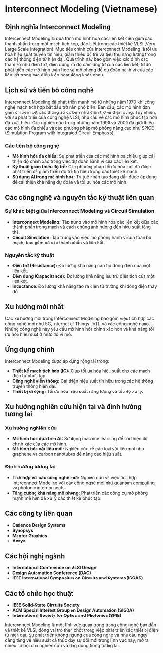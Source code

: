 # Interconnect Modeling (Vietnamese)

## Định nghĩa Interconnect Modeling
Interconnect Modeling là quá trình mô hình hóa các liên kết điện giữa các thành phần trong một mạch tích hợp, đặc biệt trong các thiết kế VLSI (Very Large Scale Integration). Mục tiêu chính của Interconnect Modeling là tối ưu hóa hiệu suất truyền tín hiệu, giảm thiểu độ trễ và tiêu thụ năng lượng trong các hệ thống điện tử hiện đại. Quá trình này bao gồm việc xác định các tham số như điện trở, điện dung và độ cảm ứng từ của các liên kết, từ đó phát triển các mô hình toán học và mô phỏng để dự đoán hành vi của các liên kết trong các điều kiện hoạt động khác nhau.

## Lịch sử và tiến bộ công nghệ
Interconnect Modeling đã phát triển mạnh mẽ từ những năm 1970 khi công nghệ mạch tích hợp bắt đầu trở nên phổ biến. Ban đầu, các mô hình đơn giản chỉ xem xét các thông số cơ bản như điện trở và điện dung. Tuy nhiên, với sự phát triển của công nghệ VLSI, nhu cầu về các mô hình phức tạp hơn đã xuất hiện. Các nghiên cứu trong những năm 1990 và 2000 đã giới thiệu các mô hình đa chiều và các phương pháp mô phỏng nâng cao như SPICE (Simulation Program with Integrated Circuit Emphasis).

### Các tiến bộ công nghệ
- **Mô hình hóa đa chiều:** Sự phát triển của các mô hình ba chiều giúp cải thiện độ chính xác trong việc dự đoán hành vi của các liên kết.
- **Kỹ thuật giảm thiểu độ trễ:** Các phương pháp tối ưu hóa mới đã được phát triển để giảm thiểu độ trễ tín hiệu trong các thiết kế mạch.
- **Sử dụng AI trong mô hình hóa:** Trí tuệ nhân tạo đang dần được áp dụng để cải thiện khả năng dự đoán và tối ưu hóa các mô hình.

## Các công nghệ và nguyên tắc kỹ thuật liên quan
### Sự khác biệt giữa Interconnect Modeling và Circuit Simulation
- **Interconnect Modeling:** Tập trung vào mô hình hóa các liên kết giữa các thành phần trong mạch và cách chúng ảnh hưởng đến hiệu suất tổng thể.
- **Circuit Simulation:** Tập trung vào việc mô phỏng hành vi của toàn bộ mạch, bao gồm cả các thành phần và liên kết.

### Nguyên tắc kỹ thuật
- **Điện trở (Resistance):** Đo lường khả năng cản trở dòng điện của một liên kết.
- **Điện dung (Capacitance):** Đo lường khả năng lưu trữ điện tích của một liên kết.
- **Inductance:** Đo lường khả năng tạo ra điện từ trường khi dòng điện thay đổi.

## Xu hướng mới nhất
Các xu hướng mới trong Interconnect Modeling bao gồm việc tích hợp các công nghệ mới như 5G, Internet of Things (IoT), và các công nghệ nano. Những công nghệ này yêu cầu mô hình hóa chính xác hơn và khả năng tối ưu hóa hiệu suất ở mức độ vi mô.

## Ứng dụng chính
Interconnect Modeling được áp dụng rộng rãi trong:
- **Thiết kế mạch tích hợp (IC):** Giúp tối ưu hóa hiệu suất cho các mạch điện tử phức tạp.
- **Công nghệ viễn thông:** Cải thiện hiệu suất tín hiệu trong các hệ thống truyền thông hiện đại.
- **Thiết bị di động:** Tối ưu hóa hiệu suất năng lượng và tốc độ xử lý.

## Xu hướng nghiên cứu hiện tại và định hướng tương lai
### Xu hướng nghiên cứu
- **Mô hình hóa dựa trên AI:** Sử dụng machine learning để cải thiện độ chính xác của các mô hình.
- **Mô hình hóa vật liệu mới:** Nghiên cứu về các loại vật liệu mới như graphene và carbon nanotubes để nâng cao hiệu suất.

### Định hướng tương lai
- **Tích hợp với các công nghệ mới:** Nghiên cứu về việc tích hợp Interconnect Modeling với các công nghệ mới như quantum computing và photonic interconnects.
- **Tăng cường khả năng mô phỏng:** Phát triển các công cụ mô phỏng mạnh mẽ hơn để xử lý các thiết kế phức tạp.

## Các công ty liên quan
- **Cadence Design Systems**
- **Synopsys**
- **Mentor Graphics**
- **Ansys**

## Các hội nghị ngành
- **International Conference on VLSI Design**
- **Design Automation Conference (DAC)**
- **IEEE International Symposium on Circuits and Systems (ISCAS)**

## Các tổ chức học thuật
- **IEEE Solid-State Circuits Society**
- **ACM Special Interest Group on Design Automation (SIGDA)**
- **International Society for Optics and Photonics (SPIE)**

Interconnect Modeling là một lĩnh vực quan trọng trong công nghệ bán dẫn và thiết kế VLSI, đóng vai trò then chốt trong việc phát triển các thiết bị điện tử hiện đại. Sự phát triển không ngừng của công nghệ và nhu cầu ngày càng tăng về hiệu suất đã thúc đẩy sự đổi mới trong lĩnh vực này, mở ra nhiều cơ hội cho nghiên cứu và ứng dụng trong tương lai.